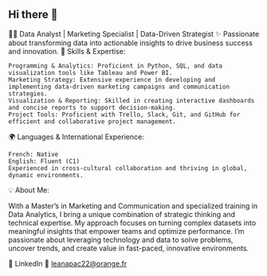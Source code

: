 ## Hi there 👋
👩‍💻 Data Analyst | Marketing Specialist | Data-Driven Strategist
✨ Passionate about transforming data into actionable insights to drive business success and innovation.
🌟 Skills & Expertise:

    Programming & Analytics: Proficient in Python, SQL, and data visualization tools like Tableau and Power BI.
    Marketing Strategy: Extensive experience in developing and implementing data-driven marketing campaigns and communication strategies.
    Visualization & Reporting: Skilled in creating interactive dashboards and concise reports to support decision-making.
    Project Tools: Proficient with Trello, Slack, Git, and GitHub for efficient and collaborative project management.

🌍 Languages & International Experience:

    French: Native
    English: Fluent (C1)
    Experienced in cross-cultural collaboration and thriving in global, dynamic environments.

💡 About Me:

With a Master’s in Marketing and Communication and specialized training in Data Analytics, I bring a unique combination of strategic thinking and technical expertise. My approach focuses on turning complex datasets into meaningful insights that empower teams and optimize performance. I’m passionate about leveraging technology and data to solve problems, uncover trends, and create value in fast-paced, innovative environments.

🔗 LinkedIn
📧 leanapac22@orange.fr
